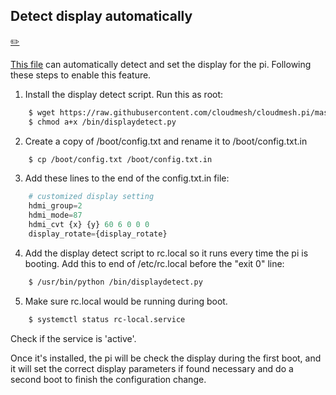 ## Detect display automatically

[:pencil2:](https://github.com/cloudmesh/book/blob/master/cloud-clusters/chapters/raspberry/config-display.md)

[This file](https://raw.githubusercontent.com/cloudmesh/cloudmesh.pi/master/displaydetect.py) can automatically
detect and set the display for the pi. Following these steps to enable this feature.

1. Install the display detect script. Run this as root:

```bash
    $ wget https://raw.githubusercontent.com/cloudmesh/cloudmesh.pi/master/displaydetect.py -O /bin/displaydetect.py
    $ chmod a+x /bin/displaydetect.py
```

2. Create a copy of /boot/config.txt and rename it to /boot/config.txt.in

```bash
    $ cp /boot/config.txt /boot/config.txt.in
```

3. Add these lines to the end of the config.txt.in file:

```python
    # customized display setting
    hdmi_group=2
    hdmi_mode=87
    hdmi_cvt {x} {y} 60 6 0 0 0
    display_rotate={display_rotate}

```

4. Add the display detect script to rc.local so it runs every time the pi is booting.
Add this to end of /etc/rc.local before the "exit 0" line:

```bash
    $ /usr/bin/python /bin/displaydetect.py
```
5. Make sure rc.local would be running during boot.

```bash
    $ systemctl status rc-local.service
```

Check if the service is 'active'.

Once it's installed, the pi will be check the display during the first boot, and it will set the correct display
parameters if found necessary and do a second boot to finish the configuration change.
